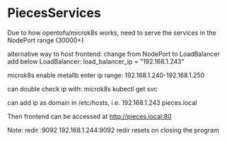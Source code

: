 # PiecesServices

Due to how opentofu/microk8s works, need to serve the services in the NodePort range (30000+)

alternative way to host frontend:
change from NodePort to LoadBalancer
add below LoadBalancer:
load_balancer_ip = "192.168.1.243"

microk8s enable metallb
enter ip range: 192.168.1.240-192.168.1.250

can double check ip with:
microk8s kubectl get svc

can add ip as domain in /etc/hosts, i.e.
192.168.1.243 pieces.local

Then frontend can be accessed at http://pieces.local:80

Note:
redir :9092 192.168.1.244:9092
redir resets on closing the program
